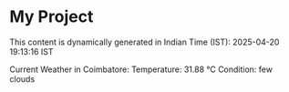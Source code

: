 # My Project

This content is dynamically generated in Indian Time (IST): 2025-04-20 19:13:16 IST


Current Weather in Coimbatore:
Temperature: 31.88 °C
Condition: few clouds
